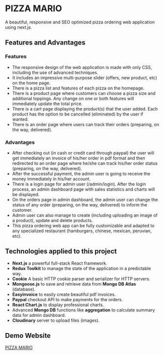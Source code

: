 # PIZZA MARIO

A beautiful, responsive and SEO optimized pizza ordering web application using next.js.

## Features and Advantages

### Features

* The responsive design of the web application is made with only CSS, including the use of advanced techniques.
* It includes an impressive multi-purpose slider (offers, new product, etc) on the home page.
* There is a pizza list and features of each pizza on the homepage.
* There is a product page where customers can choose a pizza size and additional toppings. Any change on one or both features will immediately update the total price.
* There is a cart page displaying the product(s) that the user added. Each product has the option to be cancelled (eliminated) by the user if wanted.
* There is an order page where users can track their orders (preparing, on the way, delivered).

### Advantages

* After checking out (in cash or credit card through paypal) the user will get immediately an invoice of his/her order in pdf format and then redirected to an order page where he/she can track his/her order status (preparing, on the way, delivered).
* After the successful payment, the admin user is going to receive the money immediately in his/her account.
* There is a login page for admin user (/admin/login). After the login process, an admin dashboard page with sales statistics and charts will be displayed.
* On the orders page in admin dashboard, the admin user can change the status of any order (preparing, on the way, delivered) to inform the customer.
* Admin user can also manage to create (including uploading an image of a product), update and delete products.
* This pizza ordering web app can be fully customizable and adapted to any specialized restaurant (hamburgers, chinese, mexican, peruvian, etc).

## Technologies applied to this project

* **Next.js** a powerful full-stack React framework.
* **Redux Toolkit** to manage the state of the application in a predictable way.
* **Cookie** A basic HTTP cookie parser and serializer for HTTP servers.
* **Mongoose.js** to save and retrieve data from **Mongo DB Atlas** (database).
* **Easyinvoice** to easily create beautiful pdf invoices.
* **Paypal** checkout API to make payments for the orders.
* **React Chart.js** to display professional charts.
* Advanced **Mongo DB** functions like **aggregation** to calculate summary data for admin dashboard.
* **Cloudinary** server to upload files (images).

## Demo Website

[PIZZA MARIO](https://pizza-mario-pizza-a-pizza-ordering-web-app.vercel.app/)
